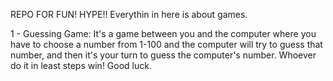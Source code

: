 REPO FOR FUN! HYPE!!
Everythin in here is about games. 

1 - Guessing Game:
      It's a game between you and the computer where you have to choose a number from 1-100 and the computer will try to guess that number,       and then it's your turn to guess the computer's number. Whoever do it in least steps win! Good luck. 

